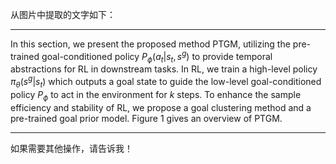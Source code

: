 

从图片中提取的文字如下：

---

In this section, we present the proposed method PTGM, utilizing the pre-trained goal-conditioned policy $P_{\phi}(a_t|s_t, s^g)$ to provide temporal abstractions for RL in downstream tasks. In RL, we train a high-level policy $\pi_{\theta}(s^g|s_t)$ which outputs a goal state to guide the low-level goal-conditioned policy $P_{\phi}$ to act in the environment for $k$ steps. To enhance the sample efficiency and stability of RL, we propose a goal clustering method and a pre-trained goal prior model. Figure 1 gives an overview of PTGM.

---

如果需要其他操作，请告诉我！